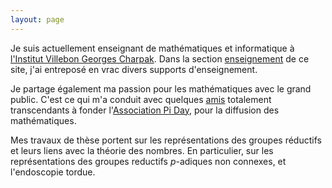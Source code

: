 ```yaml
---
layout: page
---
```


Je suis actuellement enseignant de mathématiques et informatique à [l'Institut Villebon Georges Charpak](https://www.villebon-charpak.fr). Dans la section [enseignement](/ens/) de ce site, j'ai entreposé en vrac divers supports d'enseignement. 

Je partage également ma passion pour les mathématiques avec le grand public. C'est ce qui m'a conduit avec quelques [amis](https://www.aiezzi.it) totalement transcendants à fonder l'[Association Pi Day](https://www.piday.fr), pour la diffusion des mathématiques.

Mes travaux de thèse portent sur les représentations des groupes réductifs et leurs liens avec la théorie des nombres. En particulier, sur les représentations des groupes reductifs $p$-adiques non connexes, et l'endoscopie tordue.


